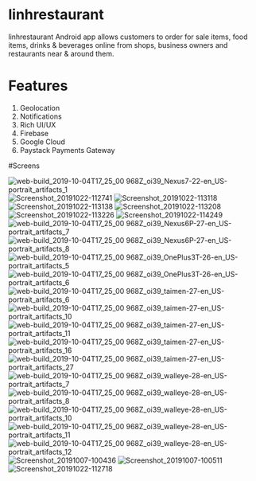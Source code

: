 # linhrestaurant
linhrestaurant Android app allows customers to order for sale items, food items, drinks &amp; beverages online from shops, business owners and restaurants near &amp; around them.

# Features
1. Geolocation
2. Notifications
3. Rich UI/UX
4. Firebase
5. Google Cloud
6. Paystack Payments Gateway

#Screens

![web-build_2019-10-04T17_25_00 968Z_oi39_Nexus7-22-en_US-portrait_artifacts_1](https://user-images.githubusercontent.com/32623706/102343421-d3736280-3f9a-11eb-8dc6-3df7e7d1f1b9.png)
![Screenshot_20191022-112741](https://user-images.githubusercontent.com/32623706/102343119-71b2f880-3f9a-11eb-8666-9e337aaee5bd.png)
![Screenshot_20191022-113118](https://user-images.githubusercontent.com/32623706/102343133-75467f80-3f9a-11eb-9c9b-ceda0a433362.png)
![Screenshot_20191022-113138](https://user-images.githubusercontent.com/32623706/102343137-75df1600-3f9a-11eb-8f5f-1e85dabb1e79.png)
![Screenshot_20191022-113208](https://user-images.githubusercontent.com/32623706/102343140-7677ac80-3f9a-11eb-830a-e812acf34877.png)
![Screenshot_20191022-113226](https://user-images.githubusercontent.com/32623706/102343144-77104300-3f9a-11eb-8934-7695c598d964.png)
![Screenshot_20191022-114249](https://user-images.githubusercontent.com/32623706/102343145-77104300-3f9a-11eb-9cef-c559ca822c44.png)
![web-build_2019-10-04T17_25_00 968Z_oi39_Nexus6P-27-en_US-portrait_artifacts_7](https://user-images.githubusercontent.com/32623706/102343151-77a8d980-3f9a-11eb-8e2c-60dabd6a0af7.png)
![web-build_2019-10-04T17_25_00 968Z_oi39_Nexus6P-27-en_US-portrait_artifacts_8](https://user-images.githubusercontent.com/32623706/102343159-7a0b3380-3f9a-11eb-98ec-699b1ed63acf.png)
![web-build_2019-10-04T17_25_00 968Z_oi39_OnePlus3T-26-en_US-portrait_artifacts_5](https://user-images.githubusercontent.com/32623706/102343161-7aa3ca00-3f9a-11eb-9a14-69a2cd4b8c22.png)
![web-build_2019-10-04T17_25_00 968Z_oi39_OnePlus3T-26-en_US-portrait_artifacts_6](https://user-images.githubusercontent.com/32623706/102343165-7c6d8d80-3f9a-11eb-8d02-e7a731278729.png)
![web-build_2019-10-04T17_25_00 968Z_oi39_taimen-27-en_US-portrait_artifacts_6](https://user-images.githubusercontent.com/32623706/102343169-7d062400-3f9a-11eb-844b-a99e1654a283.png)
![web-build_2019-10-04T17_25_00 968Z_oi39_taimen-27-en_US-portrait_artifacts_10](https://user-images.githubusercontent.com/32623706/102343176-7f687e00-3f9a-11eb-996d-4c5c8a3d81dd.png)
![web-build_2019-10-04T17_25_00 968Z_oi39_taimen-27-en_US-portrait_artifacts_11](https://user-images.githubusercontent.com/32623706/102343179-80011480-3f9a-11eb-8ebf-55db8a5202cb.png)
![web-build_2019-10-04T17_25_00 968Z_oi39_taimen-27-en_US-portrait_artifacts_16](https://user-images.githubusercontent.com/32623706/102343180-8099ab00-3f9a-11eb-972a-aa89d116d734.png)
![web-build_2019-10-04T17_25_00 968Z_oi39_taimen-27-en_US-portrait_artifacts_27](https://user-images.githubusercontent.com/32623706/102343184-81cad800-3f9a-11eb-8c1f-0cd9fa179513.png)
![web-build_2019-10-04T17_25_00 968Z_oi39_walleye-28-en_US-portrait_artifacts_7](https://user-images.githubusercontent.com/32623706/102343185-82636e80-3f9a-11eb-9418-2497016eb5dd.png)
![web-build_2019-10-04T17_25_00 968Z_oi39_walleye-28-en_US-portrait_artifacts_8](https://user-images.githubusercontent.com/32623706/102343187-82fc0500-3f9a-11eb-986d-f22be291db78.png)
![web-build_2019-10-04T17_25_00 968Z_oi39_walleye-28-en_US-portrait_artifacts_10](https://user-images.githubusercontent.com/32623706/102343190-83949b80-3f9a-11eb-8da0-8431907f82c4.png)
![web-build_2019-10-04T17_25_00 968Z_oi39_walleye-28-en_US-portrait_artifacts_11](https://user-images.githubusercontent.com/32623706/102343195-84c5c880-3f9a-11eb-9f73-65f16d156bf1.png)
![web-build_2019-10-04T17_25_00 968Z_oi39_walleye-28-en_US-portrait_artifacts_12](https://user-images.githubusercontent.com/32623706/102343199-85f6f580-3f9a-11eb-8e07-f5ee1cdb48b9.png)
![Screenshot_20191007-100436](https://user-images.githubusercontent.com/32623706/102343203-868f8c00-3f9a-11eb-8003-ded6bcb99434.png)
![Screenshot_20191007-100511](https://user-images.githubusercontent.com/32623706/102343205-868f8c00-3f9a-11eb-9d02-507cddd5d2a7.png)
![Screenshot_20191022-112718](https://user-images.githubusercontent.com/32623706/102343207-87282280-3f9a-11eb-8ecc-dab30df51eca.png)

